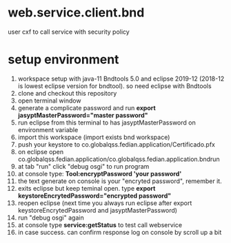 # web.service.client.bnd
user cxf to call service with security policy

# setup environment
1. workspace setup with java-11 Bndtools 5.0 and eclipse 2019-12 (2018-12 is lowest eclipse version for bndtool). so need eclipse with Bndtools
1. clone and checkout this repository
1. open terminal window
1. generate a complicate password and run **export jasyptMasterPassword="master password"**
1. run eclipse from this terminal to has jasyptMasterPassword on environment variable
1. import this workspace (import exists bnd workspace)
1. push your keystore to co.globalqss.fedian.application/Certificado.pfx
1. on eclipse open co.globalqss.fedian.application/co.globalqss.fedian.application.bndrun
1. at tab "run" click "debug osgi" to run program
1. at console type: **Tool:encryptPassword 'your password'**
1. the text generate on console is your "encryted password", remember it.
1. exits eclipse but keep teminal open. type **export keystoreEncrytedPassword="encrypted password"**
1. reopen eclipse (next time you always run eclipse after export keystoreEncrytedPassword and jasyptMasterPassword)
1. run "debug osgi" again
1. at console type **service:getStatus** to test call webservice
1. in case success. can confirm response log on console by scroll up a bit
